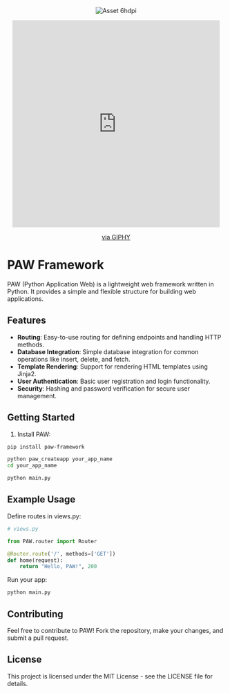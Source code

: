 <div align="center">
    
![Asset 6hdpi](https://github.com/pyquinnnarlo/PAW/assets/105549100/fb38796c-be47-493e-8315-242e8b69431d)


<script type="text/javascript" src="https://cdnjs.buymeacoffee.com/1.0.0/button.prod.min.js" data-name="bmc-button" data-slug="teachmentor" data-color="#5F7FFF" data-emoji="🍕"  data-font="Arial" data-text="Buy me a pizza" data-outline-color="#000000" data-font-color="#ffffff" data-coffee-color="#FFDD00" ></script>


[<iframe src="https://giphy.com/embed/513lZvPf6khjIQFibF" width="480" height="480" frameBorder="0" class="giphy-embed" allowFullScreen></iframe><p><a href="https://giphy.com/gifs/buymeacoffee-buy-me-a-coffee-support-513lZvPf6khjIQFibF">via GIPHY</a></p>](https://media.giphy.com/media/513lZvPf6khjIQFibF/giphy.gif)



</div>

# PAW Framework


PAW (Python Application Web) is a lightweight web framework written in Python. It provides a simple and flexible structure for building web applications.


## Features

- **Routing**: Easy-to-use routing for defining endpoints and handling HTTP methods.
- **Database Integration**: Simple database integration for common operations like insert, delete, and fetch.
- **Template Rendering**: Support for rendering HTML templates using Jinja2.
- **User Authentication**: Basic user registration and login functionality.
- **Security**: Hashing and password verification for secure user management.

## Getting Started

1. Install PAW:

```bash
pip install paw-framework
```

```bash
python paw_createapp your_app_name
cd your_app_name
```


```bash
python main.py
```

## Example Usage

Define routes in views.py:

```python
# views.py

from PAW.router import Router

@Router.route('/', methods=['GET'])
def home(request):
    return "Hello, PAW!", 200
```

Run your app:

```bash
python main.py
```


## Contributing
Feel free to contribute to PAW! Fork the repository, make your changes, and submit a pull request.

## License
This project is licensed under the MIT License - see the LICENSE file for details.
